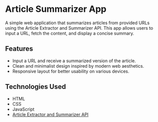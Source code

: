 # Article Summarizer App

A simple web application that summarizes articles from provided URLs using the Article Extractor and Summarizer API. This app allows users to input a URL, fetch the content, and display a concise summary.

## Features

- Input a URL and receive a summarized version of the article.
- Clean and minimalist design inspired by modern web aesthetics.
- Responsive layout for better usability on various devices.

## Technologies Used

- HTML
- CSS
- JavaScript
- [Article Extractor and Summarizer API](https://rapidapi.com/)


